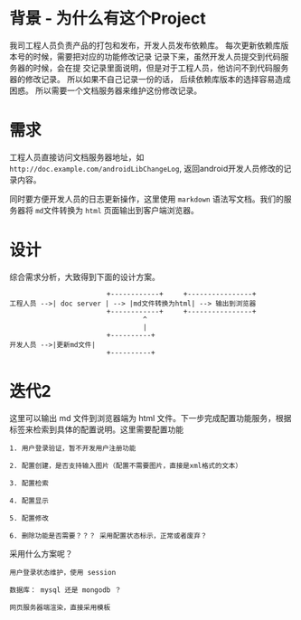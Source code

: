 # 背景 - 为什么有这个Project

我司工程人员负责产品的打包和发布，开发人员发布依赖库。
每次更新依赖库版本号的时候，需要把对应的功能修改记录
记录下来，虽然开发人员提交到代码服务器的时候，会在提
交记录里面说明，但是对于工程人员，他访问不到代码服务器的修改记录。
所以如果不自己记录一份的话，
后续依赖库版本的选择容易造成困惑。
所以需要一个文档服务器来维护这份修改记录。

# 需求

工程人员直接访问文档服务器地址，如 `http://doc.example.com/androidLibChangeLog`,
返回android开发人员修改的记录内容。

同时要方便开发人员的日志更新操作，这里使用 `markdown` 语法写文档。我们的服务器将
`md`文件转换为 `html` 页面输出到客户端浏览器。

# 设计

综合需求分析，大致得到下面的设计方案。

							+------------+     +----------------+
	工程人员 -->| doc server | --> |md文件转换为html| --> 输出到浏览器
							+------------+     +----------------+
									 ^
									 |
							+----------+
	开发人员 -->|更新md文件|
							+----------+

# 迭代2

这里可以输出 md 文件到浏览器端为 html 文件。下一步完成配置功能服务，根据标签来检索到具体的配置说明。这里需要配置功能

	1. 用户登录验证，暂不开发用户注册功能

	2. 配置创建，是否支持输入图片（配置不需要图片，直接是xml格式的文本）

	3. 配置检索

	4. 配置显示

	5. 配置修改

	6. 删除功能是否需要？？？ 采用配置状态标示，正常或者废弃？

采用什么方案呢？

	用户登录状态维护，使用 session

	数据库： mysql 还是 mongodb ？

	网页服务器端渲染，直接采用模板